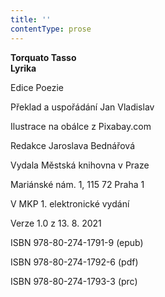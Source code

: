 ```yaml
---
title: ''
contentType: prose
---
```


**Torquato Tasso  
Lyrika**

Edice Poezie

Překlad a uspořádání Jan Vladislav

Ilustrace na obálce z Pixabay.com

Redakce Jaroslava Bednářová

Vydala Městská knihovna v Praze

Mariánské nám. 1, 115 72 Praha 1

V MKP 1. elektronické vydání

Verze 1.0 z 13. 8. 2021

ISBN 978-80-274-1791-9 (epub)

ISBN 978-80-274-1792-6 (pdf)

ISBN 978-80-274-1793-3 (prc)
